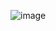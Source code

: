 ![image](https://github.com/hailystevens/Cafe-Menu/assets/135956808/98fa1bbf-c8da-423e-bc02-cb95bdadddae)
